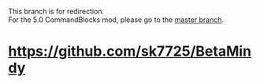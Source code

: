 This branch is for redirection.   
For the 5.0 CommandBlocks mod, please go to the [master branch](https://github.com/sk7725/Commandblocks/tree/master).   

# https://github.com/sk7725/BetaMindy

